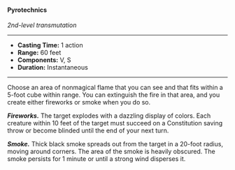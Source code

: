 #### Pyrotechnics
*2nd-level transmutation*
___
- **Casting Time:** 1 action
- **Range:** 60 feet
- **Components:** V, S
- **Duration:** Instantaneous
---
Choose an area of nonmagical flame that you can see and that fits within a 5-foot cube within range. You can extinguish the fire in that area, and you create either fireworks or smoke when you do so.

***Fireworks.*** The target explodes with a dazzling display of colors. Each creature within 10 feet of the target must succeed on a Constitution saving throw or become blinded until the end of your next turn.

***Smoke.*** Thick black smoke spreads out from the target in a 20-foot radius, moving around corners. The area of the smoke is heavily obscured. The smoke persists for 1 minute or until a strong wind disperses it.